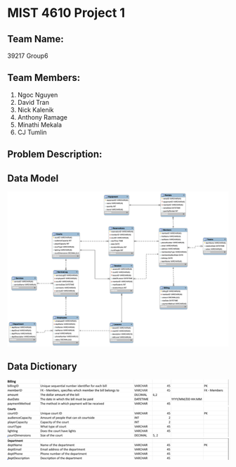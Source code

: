 # MIST 4610 Project 1

## Team Name: 
39217 Group6

## Team Members:
1. Ngoc Nguyen 
2. David Tran 
3. Nick Kalenik 
4. Anthony Ramage 
5. Minathi Mekala 
6. CJ Tumlin

## Problem Description:



## Data Model
![Data Model](https://github.com/ngocpn1/MISTProject1/blob/main/Screenshot%202023-11-03%20at%204.07.04%20PM%20copy.png?raw=true)

## Data Dictionary
![Billing Table](https://github.com/ngocpn1/MISTProject1/blob/main/Screenshot%202023-11-03%20at%204.20.09%20PM.png?raw=true)
![Courts Table](https://github.com/ngocpn1/MISTProject1/blob/main/Screenshot%202023-11-03%20at%204.21.53%20PM.png?raw=true)
![Department Table](https://github.com/ngocpn1/MISTProject1/blob/main/Screenshot%202023-11-03%20at%204.22.28%20PM.png?raw=true)





